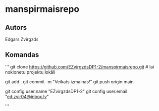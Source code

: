# manspirmaisrepo
## Autors
Edgars Zvirgzds


## Komandas
'''
git clone https://github.com/EZvirgzdsDP1-2/manspirmaisrepo.git # lai noklonetu projektu lokāli

git add .
git commit -m "Veikats izmainas!"
git push origin main

git config user.name "EZvirgzdsDP1-2"
git config user.email "ed.zvir04@inbox.lv"

'''